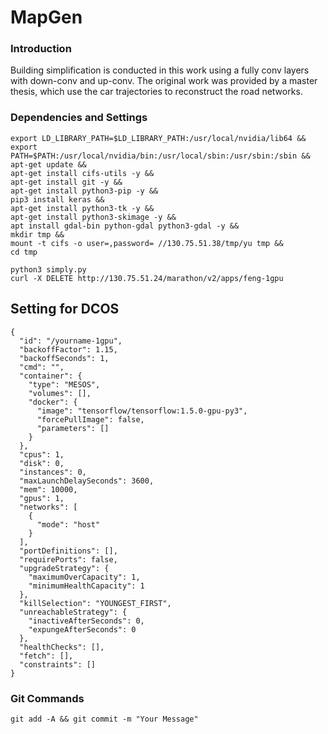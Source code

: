 # MapGen

### Introduction

Building simplification is conducted in this work using a fully conv layers with down-conv and up-conv. The original work was provided by a master thesis, which use the car trajectories to reconstruct the road networks.


### Dependencies and Settings

```
export LD_LIBRARY_PATH=$LD_LIBRARY_PATH:/usr/local/nvidia/lib64 &&
export PATH=$PATH:/usr/local/nvidia/bin:/usr/local/sbin:/usr/sbin:/sbin &&
apt-get update &&
apt-get install cifs-utils -y &&
apt-get install git -y &&
apt-get install python3-pip -y &&
pip3 install keras &&
apt-get install python3-tk -y &&
apt-get install python3-skimage -y &&
apt install gdal-bin python-gdal python3-gdal -y &&
mkdir tmp &&
mount -t cifs -o user=,password= //130.75.51.38/tmp/yu tmp &&
cd tmp 

python3 simply.py
curl -X DELETE http://130.75.51.24/marathon/v2/apps/feng-1gpu
```

## Setting for DCOS
```
{
  "id": "/yourname-1gpu",
  "backoffFactor": 1.15,
  "backoffSeconds": 1,
  "cmd": "",
  "container": {
    "type": "MESOS",
    "volumes": [],
    "docker": {
      "image": "tensorflow/tensorflow:1.5.0-gpu-py3",
      "forcePullImage": false,
      "parameters": []
    }
  },
  "cpus": 1,
  "disk": 0,
  "instances": 0,
  "maxLaunchDelaySeconds": 3600,
  "mem": 10000,
  "gpus": 1,
  "networks": [
    {
      "mode": "host"
    }
  ],
  "portDefinitions": [],
  "requirePorts": false,
  "upgradeStrategy": {
    "maximumOverCapacity": 1,
    "minimumHealthCapacity": 1
  },
  "killSelection": "YOUNGEST_FIRST",
  "unreachableStrategy": {
    "inactiveAfterSeconds": 0,
    "expungeAfterSeconds": 0
  },
  "healthChecks": [],
  "fetch": [],
  "constraints": []
}
```


### Git Commands

```
git add -A && git commit -m "Your Message"
```
